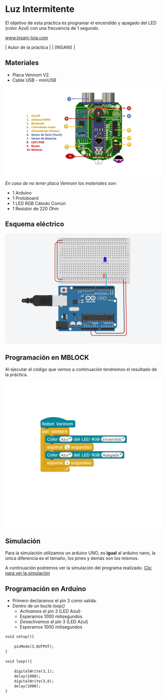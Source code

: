 # Luz Intermitente

El objetivo de esta práctica es programar el encendido y apagado del  LED (color Azul) con una frecuencia de 1 segundo.


www.insani-loja.com

| Autor de la práctica |
| (INSANI) |


## Materiales
- Placa Vennom V2.
- Cable USB - miniUSB

![Placa de programacion Vennom](https://github.com/jandrs300/Bloques_M/blob/master/ejemplos_vennom/Version_2/placa-version2.png)

*En caso de no tener placa Vennom los materiales son:*
- 1 Arduino
- 1 Protoboard
- 1 LED RGB Cátodo Común
- 1 Resistor de 220 Ohm


## Esquema eléctrico

![Placa arduino encender LED RGB catado](https://github.com/jandrs300/Bloques_M/blob/master/ejemplos_vennom/Version_2/luz_intermitente/luz_intermitente_c.PNG)


## Programación en MBLOCK
Al ejecutar el código que vemos a continuación tendremos el resultado de la práctica.

![programa en mblock luces intermitentes LEDS Arduino](https://github.com/jandrs300/Bloques_M/blob/master/ejemplos_vennom/Version_2/luz_intermitente/luz_intermitente.png)

## Simulación
Para la simulación utilizamos un arduino UNO, es **igual** al arduino nano, la única diferencia es el tamaño, los pines y demás son los mismos.

A continuación podremos ver la simulación del programa realizado.  [Clic para ver la simulación]( https://www.tinkercad.com/things/fXADVvXwsmi )


## Programación en Arduino
- Primero declaramos el pin 3 como salida.
- Dentro de un bucle *loop()*
	- *Activamos* el pin 3 (LED Azul) 
	- Esperamos 1000 milisegundos
	- *Desactivamos* el pin 3 (LED Azul)
	- Esperamos 1000 milisegundos


```
void setup(){
    
    pinMode(3,OUTPUT);
}

void loop(){
    
    digitalWrite(3,1);
    delay(1000);
    digitalWrite(3,0);
    delay(1000);
}

```


